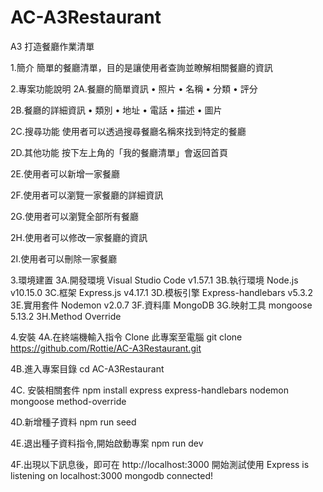 # AC-A3Restaurant
A3 打造餐廳作業清單

1.簡介
簡單的餐廳清單，目的是讓使用者查詢並瞭解相關餐廳的資訊

2.專案功能說明
2A.餐廳的簡單資訊
•	照片
•	名稱
•	分類
•	評分

2B.餐廳的詳細資訊
•	類別
•	地址
•	電話
•	描述
•	圖片

2C.搜尋功能
使用者可以透過搜尋餐廳名稱來找到特定的餐廳


2D.其他功能
按下左上角的「我的餐廳清單」會返回首頁

2E.使用者可以新增一家餐廳

2F.使用者可以瀏覽一家餐廳的詳細資訊

2G.使用者可以瀏覽全部所有餐廳

2H.使用者可以修改一家餐廳的資訊

2I.使用者可以刪除一家餐廳

3.環境建置
3A.開發環境 Visual Studio Code v1.57.1
3B.執行環境 Node.js v10.15.0
3C.框架 Express.js v4.17.1
3D.模板引擎 Express-handlebars v5.3.2
3E.實用套件 Nodemon v2.0.7
3F.資料庫   MongoDB
3G.映射工具 mongoose 5.13.2 
3H.Method Override

4.安裝
4A.在終端機輸入指令 Clone 此專案至電腦
git clone https://github.com/Rottie/AC-A3Restaurant.git

4B.進入專案目錄
cd AC-A3Restaurant

4C.	安裝相關套件
npm install express express-handlebars nodemon mongoose method-override

4D.新增種子資料
npm run seed


4E.退出種子資料指令,開始啟動專案
npm run dev

4F.出現以下訊息後，即可在 http://localhost:3000 開始測試使用
Express is listening on localhost:3000
mongodb connected!
